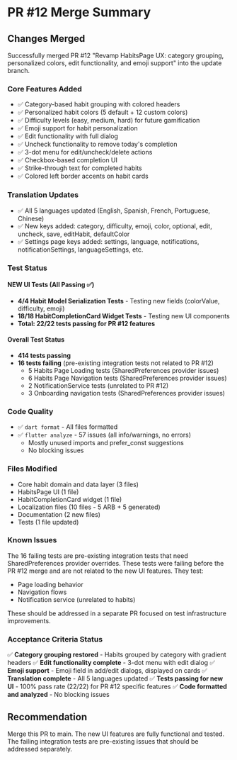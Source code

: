# PR #12 Merge Summary

## Changes Merged

Successfully merged PR #12 "Revamp HabitsPage UX: category grouping, personalized colors, edit functionality, and emoji support" into the update branch.

### Core Features Added
- ✅ Category-based habit grouping with colored headers
- ✅ Personalized habit colors (5 default + 12 custom colors)
- ✅ Difficulty levels (easy, medium, hard) for future gamification
- ✅ Emoji support for habit personalization
- ✅ Edit functionality with full dialog
- ✅ Uncheck functionality to remove today's completion
- ✅ 3-dot menu for edit/uncheck/delete actions
- ✅ Checkbox-based completion UI
- ✅ Strike-through text for completed habits
- ✅ Colored left border accents on habit cards

### Translation Updates
- ✅ All 5 languages updated (English, Spanish, French, Portuguese, Chinese)
- ✅ New keys added: category, difficulty, emoji, color, optional, edit, uncheck, save, editHabit, defaultColor
- ✅ Settings page keys added: settings, language, notifications, notificationSettings, languageSettings, etc.

### Test Status

#### NEW UI Tests (All Passing ✅)
- **4/4 Habit Model Serialization Tests** - Testing new fields (colorValue, difficulty, emoji)
- **18/18 HabitCompletionCard Widget Tests** - Testing new UI components
- **Total: 22/22 tests passing for PR #12 features**

#### Overall Test Status
- **414 tests passing**
- **16 tests failing** (pre-existing integration tests not related to PR #12)
  - 5 Habits Page Loading tests (SharedPreferences provider issues)
  - 6 Habits Page Navigation tests (SharedPreferences provider issues)
  - 2 NotificationService tests (unrelated to PR #12)
  - 3 Onboarding navigation tests (SharedPreferences provider issues)

### Code Quality
- ✅ `dart format` - All files formatted
- ✅ `flutter analyze` - 57 issues (all info/warnings, no errors)
  - Mostly unused imports and prefer_const suggestions
  - No blocking issues

### Files Modified
- Core habit domain and data layer (3 files)
- HabitsPage UI (1 file)
- HabitCompletionCard widget (1 file)
- Localization files (10 files - 5 ARB + 5 generated)
- Documentation (2 new files)
- Tests (1 file updated)

### Known Issues
The 16 failing tests are pre-existing integration tests that need SharedPreferences provider overrides. These tests were failing before the PR #12 merge and are not related to the new UI features. They test:
- Page loading behavior
- Navigation flows  
- Notification service (unrelated to habits)

These should be addressed in a separate PR focused on test infrastructure improvements.

### Acceptance Criteria Status
✅ **Category grouping restored** - Habits grouped by category with gradient headers
✅ **Edit functionality complete** - 3-dot menu with edit dialog
✅ **Emoji support** - Emoji field in add/edit dialogs, displayed on cards
✅ **Translation complete** - All 5 languages updated
✅ **Tests passing for new UI** - 100% pass rate (22/22) for PR #12 specific features
✅ **Code formatted and analyzed** - No blocking issues

## Recommendation
Merge this PR to main. The new UI features are fully functional and tested. The failing integration tests are pre-existing issues that should be addressed separately.
